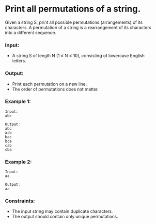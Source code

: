 # Print all permutations of a string.

Given a string S, print all possible permutations (arrangements) of its characters. A permutation of a string is a rearrangement of its characters into a different sequence.

### Input:

- A string S of length N (1 ≤ N ≤ 10), consisting of lowercase English letters.

### Output:

- Print each permutation on a new line.
- The order of permutations does not matter.

### Example 1:

```
Input:
abc

Output:
abc
acb
bac
bca
cab
cba
```

### Example 2:

```
Input:
aa

Output:
aa
```

### Constraints:

- The input string may contain duplicate characters.
- The output should contain only unique permutations.
